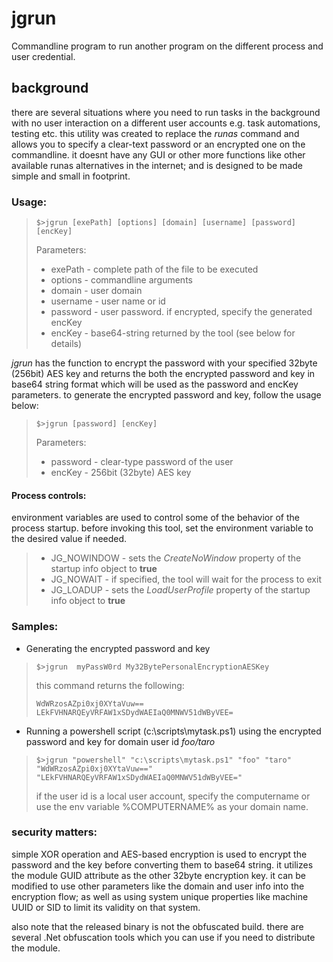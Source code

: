 # jgrun
Commandline program to run another program on the different process and user credential. 

## background
there are several situations where you need to run tasks in the background with no user interaction on a different user accounts e.g. task automations, testing etc. this utility was created to replace the *runas* command and allows you to specify a clear-text password or an encrypted one on the commandline. it doesnt have any GUI or other more functions like other available runas alternatives in the internet; and is designed to be made simple and small in footprint.

### Usage:

>`$>jgrun [exePath] [options] [domain] [username] [password] [encKey]`
> 
> Parameters:
>  - exePath  - complete path of the file to be executed 
>  - options  - commandline arguments 
>  - domain   - user domain  
>  - username - user name or id 
>  - password - user password. if encrypted, specify the generated encKey 
>  - encKey   - base64-string returned by the tool (see below for details)
  
*jgrun* has the function to encrypt the password with your specified 32byte (256bit) AES key and returns the both the encrypted password and key in base64 string format which will be used as the password and encKey parameters. to generate the encrypted password and key, follow the usage below:

>`$>jgrun [password] [encKey]`
> 
> Parameters:
>  - password  - clear-type password of the user 
>  - encKey    - 256bit (32byte) AES key

#### Process controls:
environment variables are used to control some of the behavior of the process startup. before invoking this tool, set the environment variable to the desired value if needed.
>  - JG_NOWINDOW - sets the *CreateNoWindow* property of the startup info object to **true**  
>  - JG_NOWAIT - if specified, the tool will wait for the process to exit  
>  - JG_LOADUP - sets the *LoadUserProfile* property of the startup info object to **true**  

### Samples:
- Generating the encrypted password and key
> `$>jgrun  myPassW0rd My32BytePersonalEncryptionAESKey`
>
> this command returns the following:
>
> `WdWRzosAZpi0xj0XYtaVuw== LEkFVHNARQEyVRFAW1xSDydWAEIaQ0MNWV51dWByVEE=`

- Running a powershell script (c:\scripts\mytask.ps1) using the encrypted password and key for domain user id *foo/taro*
> `$>jgrun "powershell" "c:\scripts\mytask.ps1" "foo" "taro" "WdWRzosAZpi0xj0XYtaVuw==" "LEkFVHNARQEyVRFAW1xSDydWAEIaQ0MNWV51dWByVEE=" `
>
> if the user id is a local user account, specify the computername or use the env variable %COMPUTERNAME% as your domain name.

### security matters: 
simple XOR operation and AES-based encryption is used to encrypt the password and the key before converting them to base64 string. it utilizes the module GUID attribute as the other 32byte encryption key. it can be modified to use other parameters like the domain and user info into the encryption flow; as well as using system unique properties like machine UUID or SID to limit its validity on that system.

also note that the released binary is not the obfuscated build. there are several .Net obfuscation tools which you can use if you need to distribute the module.
